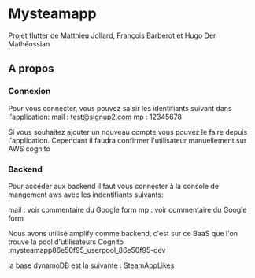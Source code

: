 # Mysteamapp

Projet flutter de Matthieu Jollard, François Barberot et Hugo Der Mathéossian 

## A propos

### Connexion

Pour vous connecter, vous pouvez saisir les identifiants suivant dans l'application:
mail : test@signup2.com
mp : 12345678

Si vous souhaitez ajouter un nouveau compte vous pouvez le faire depuis l'application.
Cependant il faudra confirmer l'utilisateur manuellement sur AWS cognito
### Backend

Pour accéder aux backend il faut vous connecter à la console de mangement aws avec les indentifiants suivants:

mail : voir commentaire du Google form
mp :  voir commentaire du Google form

Nous avons utilisé amplify comme backend, c'est sur ce BaaS que l'on trouve la pool d'utilisateurs
Cognito :mysteamapp86e50f95_userpool_86e50f95-dev 

la base dynamoDB est la suivante : SteamAppLikes


